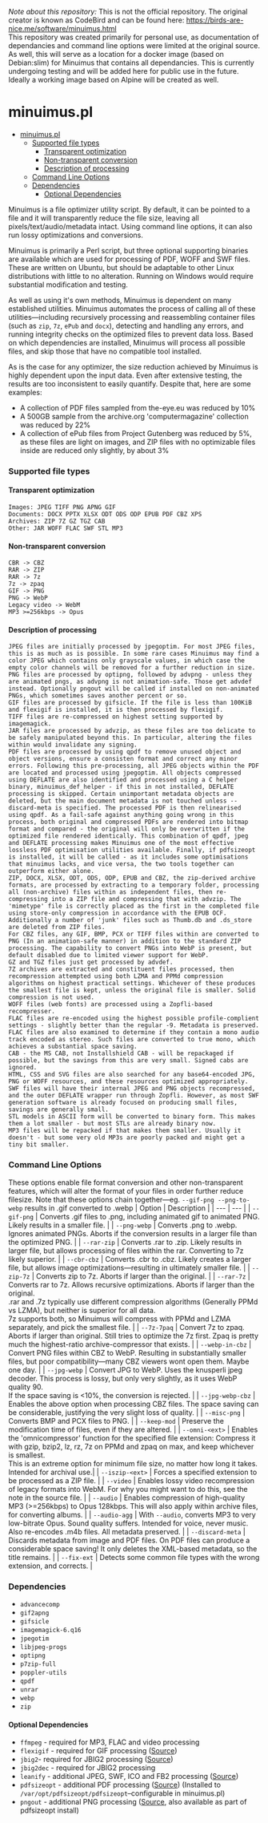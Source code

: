_Note about this repository:_ This is not the official repository. The original creator is known as CodeBird and can be found here: https://birds-are-nice.me/software/minuimus.html  
This repository was created primarily for personal use, as documentation of dependancies and command line options were limited at the original source.
As well, this will serve as a location for a docker image (based on Debian:slim) for Minuimus that contains all dependancies. This is currently undergoing testing and will be added here for public use in the future. Ideally a working image based on Alpine will be created as well.

# minuimus.pl

- [minuimus.pl](#minuimuspl)
    - [Supported file types](#supported-file-types)
      - [Transparent optimization](#transparent-optimization)
      - [Non-transparent conversion](#non-transparent-conversion)
      - [Description of processing](#description-of-processing)
    - [Command Line Options](#command-line-options)
    - [Dependencies](#dependencies)
      - [Optional Dependencies](#optional-dependencies)

Minuimus is a file optimizer utility script. By default, it can be pointed to a file and it will transparently reduce the file size, leaving all pixels/text/audio/metadata intact. Using command line options, it can also run lossy optimizations and conversions. 

Minuimus is primarily a Perl script, but three optional supporting binaries are available which are used for processing of PDF, WOFF and SWF files. These are written on Ubuntu, but should be adaptable to other Linux distributions with little to no alteration. Running on Windows would require substantial modification and testing.

As well as using it's own methods, Minuimus is dependent on many established utilities. Minuimus automates the process of calling all of these utilities—including recursively processing and reassembling container files (such as `zip`, `7z`, `ePub` and `docx`), detecting and handling any errors, and running integrity checks on the optimized files to prevent data loss. Based on which dependencies are installed, Minuimus will process all possible files, and skip those that have no compatible tool installed.

As is the case for any optimizer, the size reduction achieved by Minuimus is highly dependent upon the input data. Even after extensive testing, the results are too inconsistent to easily quantify. Despite that, here are some examples:
- A collection of PDF files sampled from the-eye.eu was reduced by 10%
- A 500GB sample from the archive.org 'computermagazine' collection was reduced by 22%
- A collection of ePub files from Project Gutenberg was reduced by 5%, as these files are light on images, and ZIP files with no optimizable files inside are reduced only slightly, by about 3%

### Supported file types

#### Transparent optimization

```
Images: JPEG TIFF PNG APNG GIF
Documents: DOCX PPTX XLSX ODT ODS ODP EPUB PDF CBZ XPS
Archives: ZIP 7Z GZ TGZ CAB
Other: JAR WOFF FLAC SWF STL MP3
```

#### Non-transparent conversion

```
CBR -> CBZ
RAR -> ZIP
RAR -> 7z
7z -> zpaq
GIF -> PNG
PNG -> WebP
Legacy video -> WebM
MP3 >=256kbps -> Opus
```

#### Description of processing

```
JPEG files are initially processed by jpegoptim. For most JPEG files, this is as much as is possible. In some rare cases Minuimus may find a color JPEG which contains only grayscale values, in which case the empty color channels will be removed for a further reduction in size.
PNG files are processed by optipng, followed by advpng - unless they are animated pngs, as advpng is not animation-safe. Those get advdef instead. Optionally pngout will be called if installed on non-animated PNGs, which sometimes saves another percent or so.
GIF files are processed by gifsicle. If the file is less than 100KiB and flexigif is installed, it is then processed by flexigif.
TIFF files are re-compressed on highest setting supported by imagemagick.
JAR files are processed by advzip, as these files are too delicate to be safely manipulated beyond this. In particular, altering the files within would invalidate any signing.
PDF files are processed by using qpdf to remove unused object and object versions, ensure a consisten format and correct any minor errors. Following this pre-processing, all JPEG objects within the PDF are located and processed using jpegoptim. All objects compressed using DEFLATE are also identified and processed using a C helper binary, minuimus_def_helper - if this in not installed, DEFLATE processing is skipped. Certain unimportant metadata objects are deleted, but the main document metadata is not touched unless --discard-meta is specified. The processed PDF is then relinearised using qpdf. As a fail-safe against anything going wrong in this process, both original and compressed PDFs are rendered into bitmap format and compared - the original will only be overwritten if the optimized file rendered identically. This combination of qpdf, jpeg and DEFLATE processing makes Minuimus one of the most effective lossless PDF optimisation utilities available. Finally, if pdfsizeopt is installed, it will be called - as it includes some optimisations that minuimus lacks, and vice versa, the two tools together can outperform either alone.
ZIP, DOCX, XLSX, ODT, ODS, ODP, EPUB and CBZ, the zip-derived archive formats, are processed by extracting to a temporary folder, processing all (non-archive) files within as independent files, then re-compressing into a ZIP file and compressing that with advzip. The 'mimetype' file is correctly placed as the first in the completed file using store-only compression in accordance with the EPUB OCF. Additionally a number of 'junk' files such as Thumb.db and .ds_store are deleted from ZIP files.
For CBZ files, any GIF, BMP, PCX or TIFF files within are converted to PNG (In an animation-safe manner) in addition to the standard ZIP processing. The capability to convert PNGs into WebP is present, but default disabled due to limited viewer support for WebP.
GZ and TGZ files just get processed by advdef.
7Z archives are extracted and constituent files processed, then recompression attempted using both LZMA and PPMd compression algorithms on highest practical settings. Whichever of these produces the smallest file is kept, unless the original file is smaller. Solid compression is not used.
WOFF files (web fonts) are processed using a Zopfli-based recompresser.
FLAC files are re-encoded using the highest possible profile-complient settings - slightly better than the regular -9. Metadata is preserved. FLAC files are also examined to determine if they contain a mono audio track encoded as stereo. Such files are converted to true mono, which achieves a substantial space saving.
CAB - the MS CAB, not Installshield CAB - will be repackaged if possible, but the savings from this are very small. Signed cabs are ignored.
HTML, CSS and SVG files are also searched for any base64-encoded JPG, PNG or WOFF resources, and these resources optimized appropriately.
SWF files will have their internal JPEG and PNG objects recompressed, and the outer DEFLATE wrapper run through Zopfli. However, as most SWF generation software is already focused on producing small files, savings are generally small.
STL models in ASCII form will be converted to binary form. This makes them a lot smaller - but most STLs are already binary now.
MP3 files will be repacked if that makes them smaller. Usually it doesn't - but some very old MP3s are poorly packed and might get a tiny bit smaller.
```

### Command Line Options

These options enable file format conversion and other non-transparent features, which will alter the format of your files in order further reduce filesize.
Note that these options chain together—eg. `--gif-png --png-to-webp` results in .gif converted to .webp
| Option | Description |
| --- | --- |
| `--gif-png` | Converts .gif files to .png, including animated gif to animated PNG. Likely results in a smaller file. |
| `--png-webp` | Converts .png to .webp. Ignores animated PNGs. Aborts if the conversion results in a larger file than the optimized PNG. |
| `--rar-zip` | Converts .rar to .zip. Likely results in larger file, but allows processing of files within the rar. Converting to 7z likely superior. |
| `--cbr-cbz` | Converts .cbr to .cbz. Likely creates a larger file, but allows image optimizations—resulting in ultimately smaller file. |
| `--zip-7z` | Converts zip to 7z. Aborts if larger than the original. |
| `--rar-7z` | Converts rar to 7z. Allows recursive optimizations. Aborts if larger than the original. <br/> .rar and .7z typically use different compression algorithms (Generally PPMd vs LZMA), but neither is superior for all data.<br/> 7z supports both, so Minuimus will compress with PPMd and LZMA separately, and pick the smallest file. |
| `--7z-7paq` | Convert 7z to zpaq. Aborts if larger than original. Still tries to optimize the 7z first. Zpaq is pretty much the highest-ratio archive-compressor that exists. |
| `--webp-in-cbz` | Convert PNG files within CBZ to WebP. Resulting in substantially smaller files, but poor compatibility—many CBZ viewers wont open them. Maybe one day. |
| `--jpg-webp` | Convert JPG to WebP. Uses the knusperli jpeg decoder. This process is lossy, but only very slightly, as it uses WebP quality 90.<br/> If the space saving is <10%, the conversion is rejected. |
| `--jpg-webp-cbz` | Enables the above option when processing CBZ files. The space saving can be considerable, justifying the very slight loss of quality. |
| `--misc-png` | Converts BMP and PCX files to PNG. |
| `--keep-mod` | Preserve the modification time of files, even if they are altered. |
| `--omni-<ext>` | Enables the 'omnicompressor' function for the specified file extension: Compress it with gzip, bzip2, lz, rz, 7z on PPMd and zpaq on max, and keep whichever is smallest.<br/> This is an extreme option for minimum file size, no matter how long it takes. Intended for archival use.|
| `--iszip-<ext>` | Forces a specified extension to be processed as a ZIP file. |
| `--video` | Enables lossy video recompression of legacy formats into WebM. For why you might want to do this, see the note in the source file. |
| `--audio` | Enables compression of high-quality MP3 (>=256kbps) to Opus 128kbps. This will also apply within archive files, for converting albums. |
| `--audio-agg` | With `--audio`, converts MP3 to very low-bitrate Opus. Sound quality suffers. Intended for voice, never music. Also re-encodes .m4b files. All metadata preserved. |
| `--discard-meta` | Discards metadata from image and PDF files. On PDF files can produce a considerable space saving! It only deletes the XML-based metadata, so the title remains. |
| `--fix-ext` | Detects some common file types with the wrong extension, and corrects. |

### Dependencies

- `advancecomp`
- `gif2apng`
- `gifsicle`
- `imagemagick-6.q16`
- `jpegotim`
- `libjpeg-progs`
- `optipng`
- `p7zip-full`
- `poppler-utils`
- `qpdf`
- `unrar`
- `webp`
- `zip`

#### Optional Dependencies

- `ffmpeg` - required for MP3, FLAC and video processing
- `flexigif` - required for GIF processing ([Source](https://create.stephan-brumme.com/flexigif-lossless-gif-lzw-optimization/))
- `jbig2`- required for JBIG2 processing ([Source](https://github.com/agl/jbig2enc))
- `jbig2dec` - required for JBIG2 processing
- `leanify` - additional JPEG, SWF, ICO and FB2 processing ([Source](https://github.com/JayXon/Leanify))
- `pdfsizeopt` - additional PDF processing ([Source](https://github.com/pts/pdfsizeopt)) (Installed to `/var/opt/pdfsizeopt/pdfsizeopt`–configurable in minuimus.pl)
- `pngout` - additional PNG processing ([Source](https://jonof.id.au/kenutils.html), also available as part of pdfsizeopt install)
